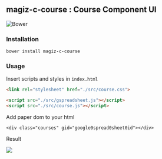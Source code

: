 ## magiz-c-course : Course Component UI

![Bower](https://img.shields.io/bower/v/magiz-c-course.svg)

### Installation

```
bower install magiz-c-course
```

### Usage

Insert scripts and styles in `index.html`

```html
<link rel="stylesheet" href="./src/course.css">

<script src="./src/gspreadsheet.js"></script>
<script src="./src/course.js"></script>
```

Add paper dom to your html

```
<div class="courses" gid="google0spread0sheet0id"></div>
```

Result

![](http://i.imgur.com/5nw3bOg.png)
